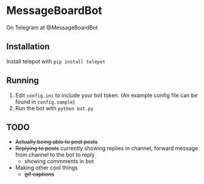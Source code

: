 # MessageBoardBot
On Telegram at @MessageBoardBot

## Installation
Install telepot with `pip install telepot`

## Running
1. Edit `config.ini` to include your bot token. (An example config file can be found in `config.sample`)
2. Run the bot with `python bot.py`

## TODO
- ~~Actually being able to post posts~~
- ~~Replying to posts~~ currently showing replies in channel, forward message from channel to the bot to reply
  - showing commments in bot
- Making other cool things 
  - ~~gif captions~~

